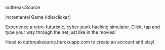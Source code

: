 outbreak:Source

Incremental Game (idle/clicker)

Experience a retro-futuristic, cyber-punk hacking simulator. Click, tap and type your way through the net just like in the movies!

Head to outbreaksource.herokuapp.com to create an account and play!
